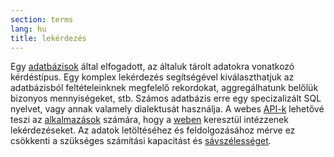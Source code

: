 ```yaml
---
section: terms
lang: hu
title: lekérdezés
---
```


Egy [adatbázisok](../database/) által elfogadott, az általuk tárolt adatokra vonatkozó kérdéstípus. Egy komplex lekérdezés segítségével kiválaszthatjuk az adatbázisból feltételeinknek megfelelő rekordokat, aggregálhatunk belőlük bizonyos mennyiségeket, stb. Számos adatbázis erre egy specizalizált SQL nyelvet, vagy annak valamely dialektusát használja. A webes [API-k](../api/) lehetővé teszi az [alkalmazások](../app-application/) számára, hogy a [weben](../web/) keresztül intézzenek lekérdezéseket. Az adatok letöltéséhez és feldolgozásához mérve ez csökkenti a szükséges számítási kapacitást és [sávszélességet](../bandwidth/). 
